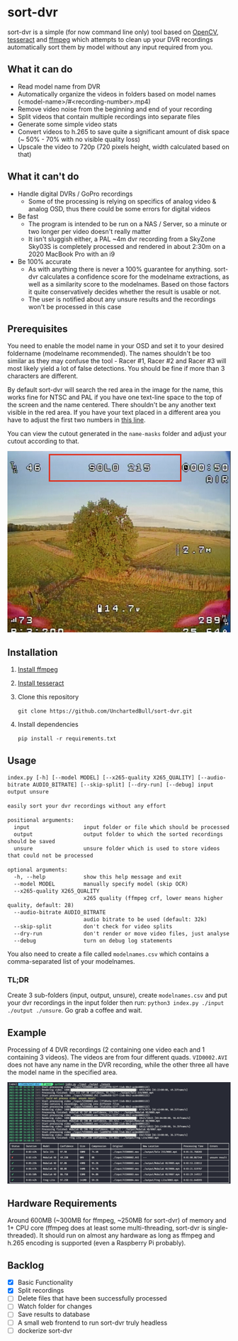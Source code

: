 # sort-dvr

sort-dvr is a simple (for now command line only) tool based on [OpenCV](https://github.com/opencv/opencv), [tesseract](https://github.com/tesseract-ocr/tesseract) and [ffmpeg](https://github.com/FFmpeg/FFmpeg) which attempts to clean up your DVR recordings automatically sort them by model without any input required from you.

## What it can do

- Read model name from DVR
- Automatically organize the videos in folders based on model names (\<model-name\>/#\<recording-number\>.mp4)
- Remove video noise from the beginning and end of your recording
- Split videos that contain multiple recordings into separate files
- Generate some simple video stats
- Convert videos to h.265 to save quite a significant amount of disk space (~ 50% - 70% with no visible quality loss)
- Upscale the video to 720p (720 pixels height, width calculated based on that)

## What it can't do

- Handle digital DVRs / GoPro recordings
  - Some of the processing is relying on specifics of analog video & analog OSD, thus there could be some errors for digital videos
- Be fast
  - The program is intended to be run on a NAS / Server, so a minute or two longer per video doesn't really matter
  - It isn't sluggish either, a PAL ~4m dvr recording from a SkyZone Sky03S is completely processed and rendered in about 2:30m on a 2020 MacBook Pro with an i9
- Be 100% accurate
  - As with anything there is never a 100% guarantee for anything. sort-dvr calculates a confidence score for the modelname extractions, as well as a similarity score to the modelnames. Based on those factors it quite conservatively decides whether the result is usable or not.
  - The user is notified about any unsure results and the recordings won't be processed in this case

## Prerequisites

You need to enable the model name in your OSD and set it to your desired foldername (modelname recommended). The names shouldn't be too similar as they may confuse the tool - Racer #1, Racer #2 and Racer #3 will most likely yield a lot of false detections. You should be fine if more than 3 characters are different.

By default sort-dvr will search the red area in the image for the name, this works fine for NTSC and PAL if you have one text-line space to the top of the screen and the name centered. There shouldn't be any another text visible in the red area. If you have your text placed in a different area you have to adjust the first two numbers in [this line](https://github.com/UnchartedBull/sort-dvr/blob/main/read_modelname.py#L31).

You can view the cutout generated in the `name-masks` folder and adjust your cutout according to that.

![dvr name location](https://github.com/UnchartedBull/sort-dvr/blob/main/pictures/dvr-name-position.png?raw=true)

## Installation

1. [Install ffmpeg](https://github.com/adaptlearning/adapt_authoring/wiki/Installing-FFmpeg)
2. [Install tesseract](https://www.pyimagesearch.com/2017/07/03/installing-tesseract-for-ocr/)
3. Clone this repository

   `git clone https://github.com/UnchartedBull/sort-dvr.git`

4. Install dependencies

   `pip install -r requirements.txt`

## Usage

```
index.py [-h] [--model MODEL] [--x265-quality X265_QUALITY] [--audio-bitrate AUDIO_BITRATE] [--skip-split] [--dry-run] [--debug] input output unsure

easily sort your dvr recordings without any effort

positional arguments:
  input                 input folder or file which should be processed
  output                output folder to which the sorted recordings should be saved
  unsure                unsure folder which is used to store videos that could not be processed

optional arguments:
  -h, --help            show this help message and exit
  --model MODEL         manually specify model (skip OCR)
  --x265-quality X265_QUALITY
                        x265 quality (ffmpeg crf, lower means higher quality, default: 28)
  --audio-bitrate AUDIO_BITRATE
                        audio bitrate to be used (default: 32k)
  --skip-split          don't check for video splits
  --dry-run             don't render or move video files, just analyse
  --debug               turn on debug log statements
```

You also need to create a file called `modelnames.csv` which contains a comma-separated list of your modelnames.

### TL;DR

Create 3 sub-folders (input, output, unsure), create `modelnames.csv` and put your dvr recordings in the input folder then run: `python3 index.py ./input ./output ./unsure`. Go grab a coffee and wait.

## Example

Processing of 4 DVR recordings (2 containing one video each and 1 containing 3 videos). The videos are from four different quads. `VID0002.AVI` does not have any name in the DVR recording, while the other three all have the model name in the specified area.

![example output](https://github.com/UnchartedBull/sort-dvr/blob/main/pictures/example-output.png?raw=true)

## Hardware Requirements

Around 600MB (~300MB for ffmpeg, ~250MB for sort-dvr) of memory and 1+ CPU core (ffmpeg does at least some multi-threading, sort-dvr is single-threaded). It should run on almost any hardware as long as ffmpeg and h.265 encoding is supported (even a Raspberry Pi probably).

## Backlog

- [x] Basic Functionality
- [x] Split recordings
- [ ] Delete files that have been successfully processed
- [ ] Watch folder for changes
- [ ] Save results to database
- [ ] A small web frontend to run sort-dvr truly headless
- [ ] dockerize sort-dvr
